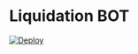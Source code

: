 # Liquidation BOT

[![Deploy](https://www.herokucdn.com/deploy/button.svg)](https://heroku.com/deploy?template=https://github.com/wowswap-io/liquidation-bot/tree/binance-smart-chain)